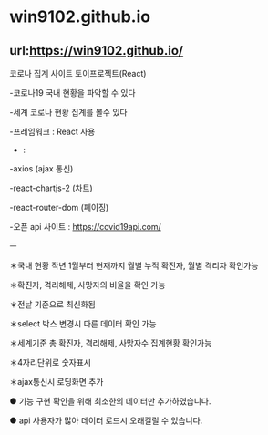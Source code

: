 # win9102.github.io

url:https://win9102.github.io/
------------------------------
코로나 집계 사이트 토이프로젝트(React)

-코로나19 국내 현황을 파악할 수 있다

-세계 코로나 현황 집계를 볼수 있다

-프레임워크 : React 사용

- : 

-axios (ajax 통신)

-react-chartjs-2 (차트)

-react-router-dom (페이징)

-오픈 api 사이트 : https://covid19api.com/

ㅡ

＊국내 현황 작년 1월부터 현재까지 월별 누적 확진자, 월별 격리자 확인가능

＊확진자, 격리해제, 사망자의 비율을 확인 가능

＊전날 기준으로 최신화됨

＊select 박스 변경시 다른 데이터 확인 가능

＊세계기준 총 확진자, 격리해제, 사망자수 집계현황 확인가능

＊4자리단위로 숫자표시 

＊ajax통신시 로딩화면 추가

● 기능 구현 확인을 위해 최소한의 데이터만 추가하였습니다.

● api 사용자가 많아 데이터 로드시 오래걸릴 수 있습니다.
